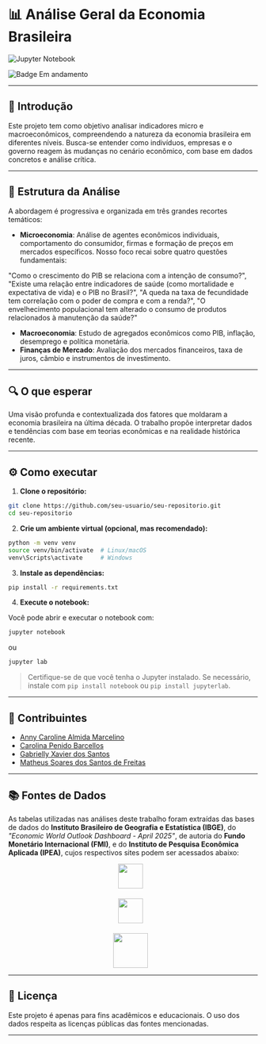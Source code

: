 # 📊 Análise Geral da Economia Brasileira
![Jupyter Notebook](https://img.shields.io/badge/Notebook-Jupyter-orange)

![Badge Em andamento](https://img.shields.io/badge/Status-Em%20andamento-yellow)


---

## 📌 Introdução

Este projeto tem como objetivo analisar indicadores micro e macroeconômicos, compreendendo a natureza da economia brasileira em diferentes níveis. Busca-se entender como indivíduos, empresas e o governo reagem às mudanças no cenário econômico, com base em dados concretos e análise crítica.

---

## 🧩 Estrutura da Análise

A abordagem é progressiva e organizada em três grandes recortes temáticos:

- **Microeconomia**: Análise de agentes econômicos individuais, comportamento do consumidor, firmas e formação de preços em mercados específicos. Nosso foco recai sobre quatro questões fundamentais:

"Como o crescimento do PIB se relaciona com a intenção de consumo?",
"Existe uma relação entre indicadores de saúde (como mortalidade e expectativa de vida) e o PIB no Brasil?",
"A queda na taxa de fecundidade tem correlação com o poder de compra e com a renda?",
"O envelhecimento populacional tem alterado o consumo de produtos relacionados à manutenção da saúde?"

- **Macroeconomia**: Estudo de agregados econômicos como PIB, inflação, desemprego e política monetária.
- **Finanças de Mercado**: Avaliação dos mercados financeiros, taxa de juros, câmbio e instrumentos de investimento.

---

## 🔍 O que esperar

Uma visão profunda e contextualizada dos fatores que moldaram a economia brasileira na última década. O trabalho propõe interpretar dados e tendências com base em teorias econômicas e na realidade histórica recente.

---

## ⚙️ Como executar

1. **Clone o repositório:**

```bash
git clone https://github.com/seu-usuario/seu-repositorio.git
cd seu-repositorio
```

2. **Crie um ambiente virtual (opcional, mas recomendado):**

```bash
python -m venv venv
source venv/bin/activate  # Linux/macOS
venv\Scripts\activate     # Windows
```

3. **Instale as dependências:**

```bash
pip install -r requirements.txt
```

4. **Execute o notebook:**

Você pode abrir e executar o notebook com:

```bash
jupyter notebook
```

ou

```bash
jupyter lab
```

> Certifique-se de que você tenha o Jupyter instalado. Se necessário, instale com `pip install notebook` ou `pip install jupyterlab`.

---

## 👥 Contribuintes

- [Anny Caroline Almida Marcelino](https://github.com/AnnyACAM)  
- [Carolina Penido Barcellos](https://github.com/carolinabarcellos)
- [Gabrielly Xavier dos Santos](https://github.com/gabyxsantos)  
- [Matheus Soares dos Santos de Freitas](https://github.com/Doctor-Math)  

---

## 📚 Fontes de Dados

As tabelas utilizadas nas análises deste trabalho foram extraídas das bases de dados do **Instituto Brasileiro de Geografia e Estatística (IBGE)**, do *"Economic World Outlook Dashboard - April 2025"*, de autoria do **Fundo Monetário Internacional (FMI)**, e do **Instituto de Pesquisa Econômica Aplicada (IPEA)**, cujos respectivos sites podem ser acessados abaixo:

<div style="display: flex; flex-direction: column; align-items: center; gap: 20px;">

  <div style="display: flex; align-items: center;">
    <a href="https://www.ibge.gov.br" style="text-decoration: none; color: black; margin-right: 10px;">
      <img src="https://upload.wikimedia.org/wikipedia/commons/thumb/3/3e/IBGE-Brazil.svg/2880px-IBGE-Brazil.svg.png" width="50"/>
    </a>
  </div>

  <div style="display: flex; align-items: center;">
    <a href="https://www.imf.org" style="text-decoration: none; color: black; margin-right: 10px;">
      <img src="https://upload.wikimedia.org/wikipedia/commons/thumb/3/3e/IMF-Seal_ENG_RGB.svg/1920px-IMF-Seal_ENG_RGB.svg.png" width="50"/>
    </a>
  </div>

  <div style="display: flex; align-items: center;">
    <a href="https://www.ipea.gov.br" style="text-decoration: none; color: black; margin-right: 10px;">
      <img src="https://www.ipea.gov.br/protecaodedados/images/logoipea_azul.png" width="70"/>
    </a>
  </div>

</div>



---


## 📄 Licença

Este projeto é apenas para fins acadêmicos e educacionais. O uso dos dados respeita as licenças públicas das fontes mencionadas.

---
 
